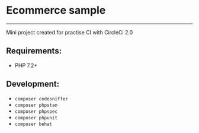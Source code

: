 # Ecommerce sample
-------------
Mini project created for practise CI with CircleCi 2.0

Requirements:
-------------
- PHP 7.2+

Development:
------------
- `composer codesniffer`
- `composer phpstan`
- `composer phpspec`
- `composer phpunit`
- `composer behat`
